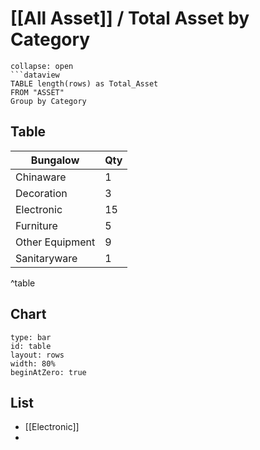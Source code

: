 # [[All Asset]] / Total Asset by Category
```ad-Dataview
collapse: open
```dataview 
TABLE length(rows) as Total_Asset
FROM "ASSET" 
Group by Category
```


## Table
| Bungalow        | Qty |
| --------------- | --- |
| Chinaware       | 1   |
| Decoration      | 3   | 
| Electronic      | 15  |
| Furniture       | 5   |
| Other Equipment | 9   |
| Sanitaryware    | 1   |
^table

## Chart
```chart  
type: bar  
id: table  
layout: rows  
width: 80%  
beginAtZero: true  

```

## List
- [[Electronic]]
- 